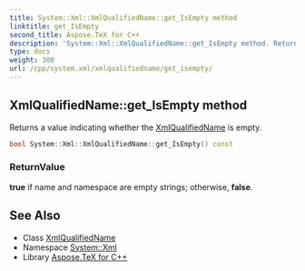 ```yaml
---
title: System::Xml::XmlQualifiedName::get_IsEmpty method
linktitle: get_IsEmpty
second_title: Aspose.TeX for C++
description: 'System::Xml::XmlQualifiedName::get_IsEmpty method. Returns a value indicating whether the XmlQualifiedName is empty in C++.'
type: docs
weight: 300
url: /cpp/system.xml/xmlqualifiedname/get_isempty/
---
```

## XmlQualifiedName::get_IsEmpty method


Returns a value indicating whether the [XmlQualifiedName](../) is empty.

```cpp
bool System::Xml::XmlQualifiedName::get_IsEmpty() const
```


### ReturnValue

**true** if name and namespace are empty strings; otherwise, **false**.

## See Also

* Class [XmlQualifiedName](../)
* Namespace [System::Xml](../../)
* Library [Aspose.TeX for C++](../../../)
